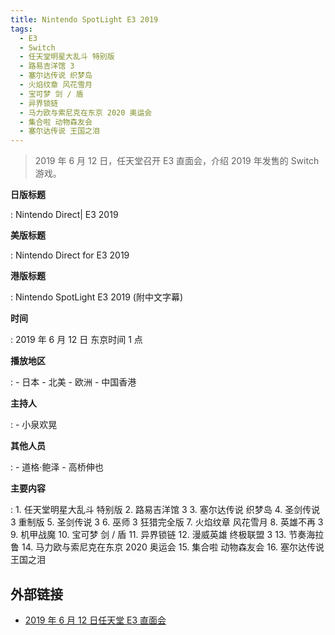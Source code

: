 ```yaml
---
title: Nintendo SpotLight E3 2019
tags:
  - E3
  - Switch
  - 任天堂明星大乱斗 特别版
  - 路易吉洋馆 3
  - 塞尔达传说 织梦岛
  - 火焰纹章 风花雪月
  - 宝可梦 剑 / 盾
  - 异界锁链
  - 马力欧与索尼克在东京 2020 奥运会
  - 集合啦 动物森友会
  - 塞尔达传说 王国之泪
---
```


> 2019 年 6 月 12 日，任天堂召开 E3 直面会，介绍 2019 年发售的 Switch 游戏。

**日版标题**

:   Nintendo Direct| E3 2019

**美版标题**

:   Nintendo Direct for E3 2019

**港版标题**

:   Nintendo SpotLight E3 2019 (附中文字幕)

**时间**

:   2019 年 6 月 12 日 东京时间 1 点

**播放地区**

:   - 日本
    - 北美
    - 欧洲
    - 中国香港

**主持人**

:   - 小泉欢晃

**其他人员**

:   - 道格·鲍泽
    - 高桥伸也

**主要内容**

:   1. 任天堂明星大乱斗 特别版
    2. 路易吉洋馆 3
    3. 塞尔达传说 织梦岛
    4. 圣剑传说 3 重制版
    5. 圣剑传说 3
    6. 巫师 3 狂猎完全版
    7. 火焰纹章 风花雪月
    8. 英雄不再 3
    9. 机甲战魔
    10. 宝可梦 剑 / 盾
    11. 异界锁链
    12. 漫威英雄 终极联盟 3
    13. 节奏海拉鲁
    14. 马力欧与索尼克在东京 2020 奥运会
    15. 集合啦 动物森友会
    16. 塞尔达传说 王国之泪

## 外部链接

- [2019 年 6 月 12 日任天堂 E3 直面会](https://www.bilibili.com/video/BV1z7411p7vS/)
